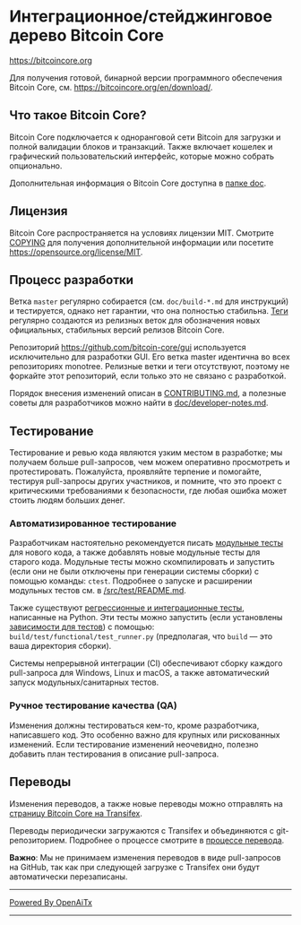 Интеграционное/стейджинговое дерево Bitcoin Core
=================================================

https://bitcoincore.org

Для получения готовой, бинарной версии программного обеспечения Bitcoin Core, см.
https://bitcoincore.org/en/download/.

Что такое Bitcoin Core?
-----------------------

Bitcoin Core подключается к одноранговой сети Bitcoin для загрузки и полной
валидации блоков и транзакций. Также включает кошелек и графический
пользовательский интерфейс, которые можно собрать опционально.

Дополнительная информация о Bitcoin Core доступна в [папке doc](/doc).

Лицензия
--------

Bitcoin Core распространяется на условиях лицензии MIT. Смотрите [COPYING](COPYING) для получения
дополнительной информации или посетите https://opensource.org/license/MIT.

Процесс разработки
------------------

Ветка `master` регулярно собирается (см. `doc/build-*.md` для инструкций) и тестируется, однако нет гарантии,
что она полностью стабильна. [Теги](https://github.com/bitcoin/bitcoin/tags) регулярно создаются
из релизных веток для обозначения новых официальных, стабильных версий релизов Bitcoin Core.

Репозиторий https://github.com/bitcoin-core/gui используется исключительно для
разработки GUI. Его ветка master идентична во всех репозиториях monotree.
Релизные ветки и теги отсутствуют, поэтому не форкайте этот репозиторий, если только это не связано с разработкой.

Порядок внесения изменений описан в [CONTRIBUTING.md](CONTRIBUTING.md),
а полезные советы для разработчиков можно найти в [doc/developer-notes.md](doc/developer-notes.md).

Тестирование
------------

Тестирование и ревью кода являются узким местом в разработке; мы получаем больше pull-запросов,
чем можем оперативно просмотреть и протестировать. Пожалуйста, проявляйте терпение и помогайте, тестируя
pull-запросы других участников, и помните, что это проект с критическими требованиями к безопасности, где любая ошибка может стоить людям
больших денег.

### Автоматизированное тестирование

Разработчикам настоятельно рекомендуется писать [модульные тесты](src/test/README.md) для нового кода, а также
добавлять новые модульные тесты для старого кода. Модульные тесты можно скомпилировать и запустить
(если они не были отключены при генерации системы сборки) с помощью команды: `ctest`. Подробнее о запуске
и расширении модульных тестов см. в [/src/test/README.md](/src/test/README.md).

Также существуют [регрессионные и интеграционные тесты](/test), написанные
на Python.
Эти тесты можно запустить (если установлены [зависимости для тестов](/test)) с помощью: `build/test/functional/test_runner.py`
(предполагая, что `build` — это ваша директория сборки).

Системы непрерывной интеграции (CI) обеспечивают сборку каждого pull-запроса для Windows, Linux и macOS,
а также автоматический запуск модульных/санитарных тестов.

### Ручное тестирование качества (QA)

Изменения должны тестироваться кем-то, кроме разработчика, написавшего
код. Это особенно важно для крупных или рискованных изменений. Если тестирование изменений
неочевидно, полезно добавить план тестирования в описание pull-запроса.

Переводы
--------

Изменения переводов, а также новые переводы можно отправлять на
[страницу Bitcoin Core на Transifex](https://www.transifex.com/bitcoin/bitcoin/).

Переводы периодически загружаются с Transifex и объединяются с git-репозиторием. Подробнее о процессе
смотрите в [процессе перевода](doc/translation_process.md).

**Важно**: Мы не принимаем изменения переводов в виде pull-запросов на GitHub, так как при следующей
загрузке с Transifex они будут автоматически перезаписаны.

---

[Powered By OpenAiTx](https://github.com/OpenAiTx/OpenAiTx)

---